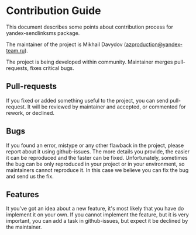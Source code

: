 Contribution Guide
==================

This document describes some points about contribution process for yandex-sendlinksms package.

The maintainer of the project is Mikhail Davydov (azproduction@yandex-team.ru).

The project is being developed within community. Maintainer merges pull-requests, fixes critical bugs.

Pull-requests
-------------

If you fixed or added something useful to the project, you can send pull-request.
It will be reviewed by maintainer and accepted, or commented for rework, or declined.

Bugs
----

If you found an error, mistype or any other flawback in the project, please report about it using github-issues.
The more details you provide, the easier it can be reproduced and the faster can be fixed.
Unfortunately, sometimes the bug can be only reproduced in your project or in your environment,
so maintainers cannot reproduce it. In this case we believe you can fix the bug and send us the fix.

Features
--------

It you've got an idea about a new feature, it's most likely that you have do implement it on your own.
If you cannot implement the feature, but it is very important, you can add a task in github-issues,
but expect it be declined by the maintainer.
